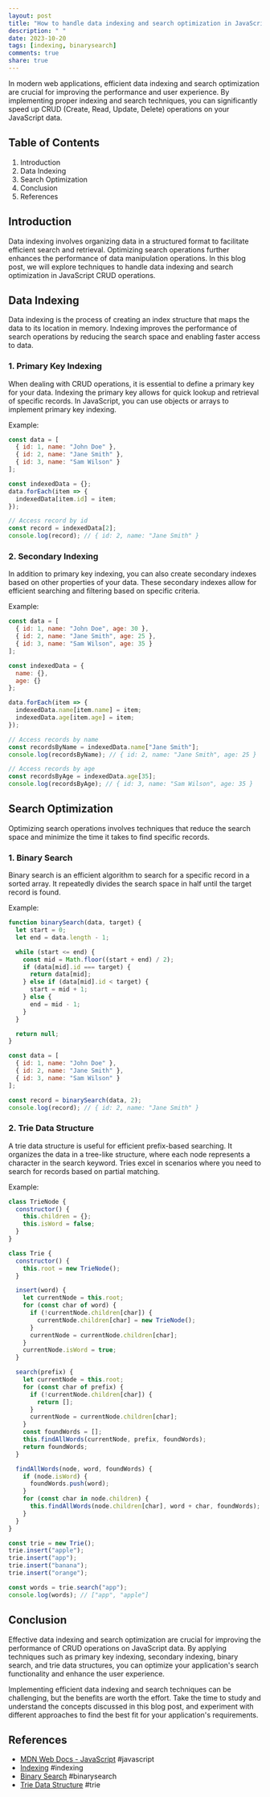 ```yaml
---
layout: post
title: "How to handle data indexing and search optimization in JavaScript CRUD operations."
description: " "
date: 2023-10-20
tags: [indexing, binarysearch]
comments: true
share: true
---
```


In modern web applications, efficient data indexing and search optimization are crucial for improving the performance and user experience. By implementing proper indexing and search techniques, you can significantly speed up CRUD (Create, Read, Update, Delete) operations on your JavaScript data.

## Table of Contents
1. Introduction
2. Data Indexing
3. Search Optimization
4. Conclusion
5. References

## Introduction
Data indexing involves organizing data in a structured format to facilitate efficient search and retrieval. Optimizing search operations further enhances the performance of data manipulation operations. In this blog post, we will explore techniques to handle data indexing and search optimization in JavaScript CRUD operations.

## Data Indexing
Data indexing is the process of creating an index structure that maps the data to its location in memory. Indexing improves the performance of search operations by reducing the search space and enabling faster access to data.

### 1. Primary Key Indexing
When dealing with CRUD operations, it is essential to define a primary key for your data. Indexing the primary key allows for quick lookup and retrieval of specific records. In JavaScript, you can use objects or arrays to implement primary key indexing.

Example:

```javascript
const data = [
  { id: 1, name: "John Doe" },
  { id: 2, name: "Jane Smith" },
  { id: 3, name: "Sam Wilson" }
];

const indexedData = {};
data.forEach(item => {
  indexedData[item.id] = item;
});

// Access record by id
const record = indexedData[2];
console.log(record); // { id: 2, name: "Jane Smith" }
```

### 2. Secondary Indexing
In addition to primary key indexing, you can also create secondary indexes based on other properties of your data. These secondary indexes allow for efficient searching and filtering based on specific criteria.

Example:

```javascript
const data = [
  { id: 1, name: "John Doe", age: 30 },
  { id: 2, name: "Jane Smith", age: 25 },
  { id: 3, name: "Sam Wilson", age: 35 }
];

const indexedData = {
  name: {},
  age: {}
};

data.forEach(item => {
  indexedData.name[item.name] = item;
  indexedData.age[item.age] = item;
});

// Access records by name
const recordsByName = indexedData.name["Jane Smith"];
console.log(recordsByName); // { id: 2, name: "Jane Smith", age: 25 }

// Access records by age
const recordsByAge = indexedData.age[35];
console.log(recordsByAge); // { id: 3, name: "Sam Wilson", age: 35 }
```

## Search Optimization
Optimizing search operations involves techniques that reduce the search space and minimize the time it takes to find specific records.

### 1. Binary Search
Binary search is an efficient algorithm to search for a specific record in a sorted array. It repeatedly divides the search space in half until the target record is found.

Example:

```javascript
function binarySearch(data, target) {
  let start = 0;
  let end = data.length - 1;

  while (start <= end) {
    const mid = Math.floor((start + end) / 2);
    if (data[mid].id === target) {
      return data[mid];
    } else if (data[mid].id < target) {
      start = mid + 1;
    } else {
      end = mid - 1;
    }
  }

  return null;
}

const data = [
  { id: 1, name: "John Doe" },
  { id: 2, name: "Jane Smith" },
  { id: 3, name: "Sam Wilson" }
];

const record = binarySearch(data, 2);
console.log(record); // { id: 2, name: "Jane Smith" }
```

### 2. Trie Data Structure
A trie data structure is useful for efficient prefix-based searching. It organizes the data in a tree-like structure, where each node represents a character in the search keyword. Tries excel in scenarios where you need to search for records based on partial matching.

Example:

```javascript
class TrieNode {
  constructor() {
    this.children = {};
    this.isWord = false;
  }
}

class Trie {
  constructor() {
    this.root = new TrieNode();
  }

  insert(word) {
    let currentNode = this.root;
    for (const char of word) {
      if (!currentNode.children[char]) {
        currentNode.children[char] = new TrieNode();
      }
      currentNode = currentNode.children[char];
    }
    currentNode.isWord = true;
  }

  search(prefix) {
    let currentNode = this.root;
    for (const char of prefix) {
      if (!currentNode.children[char]) {
        return [];
      }
      currentNode = currentNode.children[char];
    }
    const foundWords = [];
    this.findAllWords(currentNode, prefix, foundWords);
    return foundWords;
  }

  findAllWords(node, word, foundWords) {
    if (node.isWord) {
      foundWords.push(word);
    }
    for (const char in node.children) {
      this.findAllWords(node.children[char], word + char, foundWords);
    }
  }
}

const trie = new Trie();
trie.insert("apple");
trie.insert("app");
trie.insert("banana");
trie.insert("orange");

const words = trie.search("app");
console.log(words); // ["app", "apple"]
```

## Conclusion
Effective data indexing and search optimization are crucial for improving the performance of CRUD operations on JavaScript data. By applying techniques such as primary key indexing, secondary indexing, binary search, and trie data structures, you can optimize your application's search functionality and enhance the user experience.

Implementing efficient data indexing and search techniques can be challenging, but the benefits are worth the effort. Take the time to study and understand the concepts discussed in this blog post, and experiment with different approaches to find the best fit for your application's requirements.

## References
- [MDN Web Docs - JavaScript](https://developer.mozilla.org/en-US/docs/Web/JavaScript) #javascript
- [Indexing](https://en.wikipedia.org/wiki/Index_(database)) #indexing
- [Binary Search](https://en.wikipedia.org/wiki/Binary_search_algorithm) #binarysearch
- [Trie Data Structure](https://en.wikipedia.org/wiki/Trie) #trie